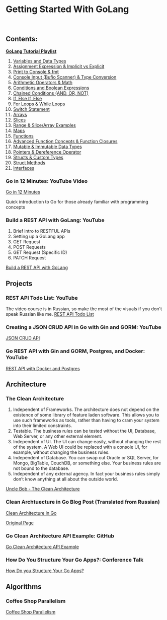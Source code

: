 
# Getting Started With GoLang

<br/>

## Contents:



[**GoLang Tutorial Playlist**](https://www.youtube.com/playlist?list=PLzMcBGfZo4-mtY_SE3HuzQJzuj4VlUG0q)

1. [Variables and Data Types](https://www.youtube.com/watch?v=pM0-CMysa_M&list=PLzMcBGfZo4-mtY_SE3HuzQJzuj4VlUG0q&index=2)              
2. [Assignment Expression & Implicit vs Explicit](https://www.youtube.com/watch?v=UVp7Cz1NMwA&list=PLzMcBGfZo4-mtY_SE3HuzQJzuj4VlUG0q&index=3)                                  
3. [Print to Console & fmt](https://www.youtube.com/watch?v=GQ880MlHBBE&list=PLzMcBGfZo4-mtY_SE3HuzQJzuj4VlUG0q&index=4)            
4. [Console Input (Bufio Scanner) & Type Conversion](https://www.youtube.com/watch?v=1-bM3lSBDaA&list=PLzMcBGfZo4-mtY_SE3HuzQJzuj4VlUG0q&index=5)                                     
5. [Arithmetic Operators & Math](https://www.youtube.com/watch?v=qCtgLbFWPI4&list=PLzMcBGfZo4-mtY_SE3HuzQJzuj4VlUG0q&index=6)                 
6. [Conditions and Boolean Expressions](https://www.youtube.com/watch?v=63au_xLLp0A&list=PLzMcBGfZo4-mtY_SE3HuzQJzuj4VlUG0q&index=7)                        
7. [Chained Conditions (AND, OR, NOT)](https://www.youtube.com/watch?v=QvPa8C0y9yc&list=PLzMcBGfZo4-mtY_SE3HuzQJzuj4VlUG0q&index=8)                       
8. [If, Else If, Else](https://www.youtube.com/watch?v=QgBYnz6I7p4&list=PLzMcBGfZo4-mtY_SE3HuzQJzuj4VlUG0q&index=9)       
9. [For Loops & While Loops](https://www.youtube.com/watch?v=jZ-llP_yKNo&list=PLzMcBGfZo4-mtY_SE3HuzQJzuj4VlUG0q&index=10)             
10. [Switch Statement](https://www.youtube.com/watch?v=siOPdXdQImg&list=PLzMcBGfZo4-mtY_SE3HuzQJzuj4VlUG0q&index=11)                                             
11. [Arrays](https://www.youtube.com/watch?v=e-oBn806Pzc&list=PLzMcBGfZo4-mtY_SE3HuzQJzuj4VlUG0q&index=12)                                   
12. [Slices](https://www.youtube.com/watch?v=KzKNGGoaT5U&list=PLzMcBGfZo4-mtY_SE3HuzQJzuj4VlUG0q&index=13)                                   
13. [Range & Slice/Array Examples](https://www.youtube.com/watch?v=DYqpu3jF2_4&list=PLzMcBGfZo4-mtY_SE3HuzQJzuj4VlUG0q&index=14)                   
14. [Maps](https://www.youtube.com/watch?v=yJE2RC37BF4&list=PLzMcBGfZo4-mtY_SE3HuzQJzuj4VlUG0q&index=15)                                 
15. [Functions](https://www.youtube.com/watch?v=CrgD_otSzDI&list=PLzMcBGfZo4-mtY_SE3HuzQJzuj4VlUG0q&index=16)                                      
16. [Advanced Function Concepts & Function Closures](https://www.youtube.com/watch?v=vdm04bVzkLg&list=PLzMcBGfZo4-mtY_SE3HuzQJzuj4VlUG0q&index=17)                                     
17. [Mutable & Immutable Data Types](https://www.youtube.com/watch?v=vtYTl4pNDSI&list=PLzMcBGfZo4-mtY_SE3HuzQJzuj4VlUG0q&index=18)                     
18. [Pointers & Dereference Operator](https://www.youtube.com/watch?v=a4HcEsJ1hIE&list=PLzMcBGfZo4-mtY_SE3HuzQJzuj4VlUG0q&index=19)                      
19. [Structs & Custom Types](https://www.youtube.com/watch?v=dm9oXt6_YNA&list=PLzMcBGfZo4-mtY_SE3HuzQJzuj4VlUG0q&index=20)             
20. [Struct Methods](https://www.youtube.com/watch?v=5b8MMXgBnp0&list=PLzMcBGfZo4-mtY_SE3HuzQJzuj4VlUG0q&index=21)     
21. [Interfaces](https://www.youtube.com/watch?v=lh_Uv2imp14&list=PLzMcBGfZo4-mtY_SE3HuzQJzuj4VlUG0q&index=22) 


### Go in 12 Minutes: YouTube Video

[Go in 12 Minutes](https://www.youtube.com/watch?v=1rxDzs0zgcE)

Quick introduction to Go for those already familiar with programming concepts




### Build a REST API with GoLang: YouTube

1. Brief intro to RESTFUL APIs
2. Setting up a GoLang app
3. GET Request
4. POST Requests
5. GET Request (Specific ID)
6. PATCH Request

[Build a REST API with GoLang](https://www.youtube.com/watch?v=d_L64KT3SFM)

## Projects

### REST API Todo List: YouTube

The video course is in Russian, so make the most of the visuals if you don't speak Russian like me.
[REST API Todo List](https://www.youtube.com/watch?v=1LFbmWk7NLQ&list=PLbTTxxr-hMmyFAvyn7DeOgNRN8BQdjFm8)

### Creating a JSON CRUD API in Go with Gin and GORM: YouTube

[JSON CRUD API](https://www.youtube.com/watch?v=lf_kiH_NPvM`)

### Go REST API with Gin and GORM, Postgres, and Docker: YouTube

[REST API with Docker and Postgres](https://www.youtube.com/watch?v=ZI6HaPKHYsg)

## Architecture

### The Clean Architecture

1. Independent of Frameworks. The architecture does not depend on the existence of some library of feature laden software. This allows you to use such frameworks as tools, rather than having to cram your system into their limited constraints.
2. Testable. The business rules can be tested without the UI, Database, Web Server, or any other external element.
3. Independent of UI. The UI can change easily, without changing the rest of the system. A Web UI could be replaced with a console UI, for example, without changing the business rules.
4. Independent of Database. You can swap out Oracle or SQL Server, for Mongo, BigTable, CouchDB, or something else. Your business rules are not bound to the database.
5.  Independent of any external agency. In fact your business rules simply don’t know anything at all about the outside world.

[Uncle Bob - The Clean Architecture](https://blog.cleancoder.com/uncle-bob/2012/08/13/the-clean-architecture.html)

### Clean Archtuecture in Go Blog Post (Translated from Russian)

[Clean Architecture in Go](https://www-zhashkevych-com.translate.goog/clean-architecture?_x_tr_sl=es&_x_tr_tl=en&_x_tr_hl=en&_x_tr_pto=wapp)

[Original Page](https://www.zhashkevych.com/clean-architecture)

### Go Clean Architecture API Example: GitHub

[Go Clean Architecture API Example](https://github.com/zhashkevych/go-clean-architecture)

### How Do You Structure Your Go Apps?: Conference Talk

[How Do you Structure Your Go Apps?](https://www.youtube.com/watch?v=1rxDzs0zgcE)


## Algorithms

### Coffee Shop Parallelism

[Coffee Shop Parallelism](https://github.com/Sajmani/dotgo/blob/master/coffee/main.go)



